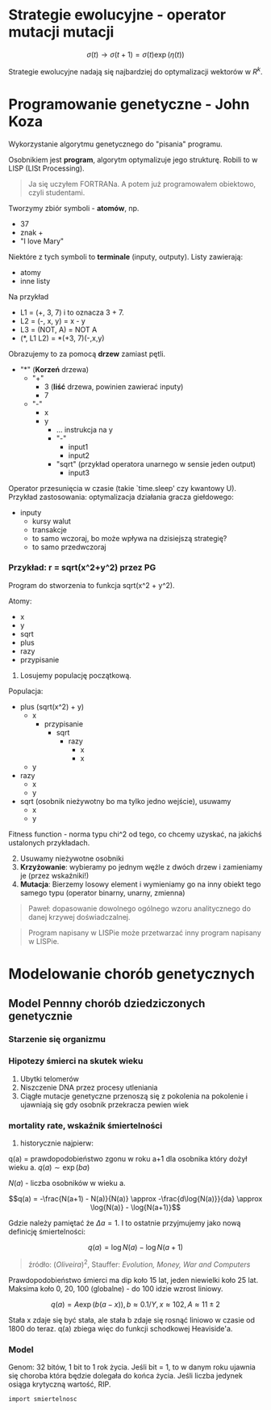 # Strategie ewolucyjne - operator mutacji mutacji
$$\sigma(t) \to \sigma(t+1) = \sigma(t) \exp{(\eta(t))}$$

Strategie ewolucyjne nadają się najbardziej do optymalizacji wektorów w $R^k$.
# Programowanie genetyczne - John Koza
Wykorzystanie algorytmu genetycznego do "pisania" programu.

Osobnikiem jest **program**, algorytm optymalizuje jego strukturę. Robili to w LISP (LISt Processing).

> Ja się uczyłem FORTRANa.
> A potem już programowałem obiektowo, czyli studentami.

Tworzymy zbiór symboli - **atomów**, np.
* 37
* znak +
* "I love Mary"

Niektóre z tych symboli to **terminale** (inputy, outputy).
Listy zawierają:
* atomy
* inne listy

Na przykład
* L1 = (+, 3, 7) i to oznacza 3 + 7.
* L2 = (-, x, y) = x - y
* L3 = (NOT, A) = NOT A
* (*, L1 L2) = *(+3, 7)(-,x,y)

Obrazujemy to za pomocą **drzew** zamiast pętli.
* "*" (**Korzeń** drzewa)
  * "+"
    * 3 (**liść** drzewa, powinien zawierać inputy)
    * 7
  * "-"
    * x
    * y
      * ... instrukcja na y
      * "-"
        * input1
        * input2
      * "sqrt" (przykład operatora unarnego w sensie jeden output)
        * input3

Operator przesunięcia w czasie (takie `time.sleep' czy kwantowy U).
Przykład zastosowania: optymalizacja działania gracza giełdowego:
* inputy
  * kursy walut
  * transakcje
  * to samo wczoraj, bo może wpływa na dzisiejszą strategię?
  * to samo przedwczoraj

### Przykład: r = sqrt(x^2+y^2) przez PG
Program do stworzenia to funkcja sqrt(x^2 + y^2).

Atomy:
* x
* y
* sqrt
* plus
* razy
* przypisanie
1. Losujemy populację początkową.

Populacja:
* plus (sqrt(x^2) + y)
  * x
    * przypisanie
      * sqrt
        * razy
          * x
          * x
  * y
* razy
  * x
  * y
* sqrt (osobnik nieżywotny bo ma tylko jedno wejście), usuwamy
  * x
  * y

Fitness function - norma typu chi^2 od tego, co chcemy uzyskać, na jakichś ustalonych przykładach.

2. Usuwamy nieżywotne osobniki
3. **Krzyżowanie**: wybieramy po jednym węźle z dwóch drzew i zamieniamy je (przez wskaźniki!)
4. **Mutacja**: Bierzemy losowy element i wymieniamy go na inny obiekt tego samego typu (operator binarny, unarny, zmienna)


> Paweł: dopasowanie dowolnego ogólnego wzoru analitycznego do danej krzywej doświadczalnej.

> Program napisany w LISPie może przetwarzać inny program napisany w LISPie.

# Modelowanie chorób genetycznych

## Model Pennny chorób dziedziczonych genetycznie
### Starzenie się organizmu
### Hipotezy śmierci na skutek wieku
1. Ubytki telomerów
2. Niszczenie DNA przez procesy utleniania
3. Ciągłe mutacje genetyczne przenoszą się z pokolenia na pokolenie i ujawniają
   się gdy osobnik przekracza pewien wiek

### **mortality rate**, wskaźnik śmiertelności
1. historycznie najpierw:

q(a) = prawdopodobieństwo zgonu w roku a+1 dla osobnika który dożył wieku a. $q(a) \sim \exp{(ba)}$

$N(a)$ - liczba osobników w wieku a.

$$q(a) = -\frac{N(a+1) - N(a)}{N(a)} \approx -\frac{d\log{N(a)}}{da} \approx
\log{N(a)} - \log{N(a+1)}$$

Gdzie należy pamiętać że $\Delta a = 1$. I to ostatnie przyjmujemy jako nową definicję
śmiertelności:

$$q(a) = \log{N(a)} - \log{N(a+1)}$$

> źródło: $(Oliveira)^2$, Stauffer: *Evolution, Money, War and Computers*

Prawdopodobieństwo śmierci ma dip koło 15 lat, jeden niewielki koło 25 lat.
Maksima koło 0, 20, 100 (globalne) - do 100 idzie wzrost liniowy.

$$q(a) = A \exp{(b(a-x))}, b \approx 0.1/Y, x \approx 102, A \approx 11 \pm 2$$

Stała x zdaje się być stała, ale stała b zdaje się rosnąć liniowo w czasie od 1800 do teraz.
q(a) zbiega więc do funkcji schodkowej Heaviside'a.

### Model

Genom: 32 bitów, 1 bit to 1 rok życia.
Jeśli bit = 1, to w danym roku ujawnia się choroba która będzie dolegała do końca życia.
Jeśli liczba jedynek osiąga krytyczną wartość, RIP.

```import smiertelnosc```
